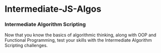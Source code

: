 # Intermediate-JS-Algos
### Intermediate Algorithm Scripting  
Now that you know the basics of algorithmic thinking, along with OOP and Functional Programming, 
test your skills with the Intermediate Algorithm Scripting challenges.
